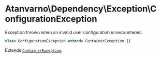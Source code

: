 # Atanvarno\Dependency\Exception\ConfigurationException

Exception thrown when an invalid user configuration is encountered.

```php
class ConfigurationException extends ContainerException {}
```

Extends [`ContainerException`](ContainerException.md).
